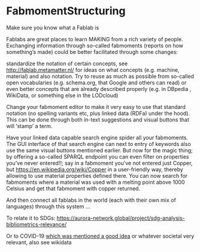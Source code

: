 # FabmomentStructuring

Make sure you know what a Fablab is

Fablabs are great places to learn MAKING from a rich variety of people. 
Exchanging information through so-called fabmoments (reports on how something’s made) could be better facilitated through some changes:

standardize the notation of certain concepts, see http://fablab.metamatter.nl/ for ideas on what concepts (e.g. machine, material) and also notation. Try to reuse as much as possible from so-called open vocabularies (e.g. schema.org, that Google and others can read) or even better concepts that are already described properly (e.g. in DBpedia , WikiData, or something else in the LODcloud)

Change your fabmoment editor to make it very easy to use that standard notation (no spelling variants etc, plus linked data (RDFa) under the hood). This can be done through both in-text suggestions and visual buttons that will ‘stamp’ a term.

Have your linked data capable search engine spider all your fabmoments. The GUI interface of that search engine can next to entry of keywords also use the same visual buttons mentioned earlier. But now for the magic thing; by offering a so-called SPARQL endpoint you can even filter on properties you’ve never entered!!; say in a fabmoment you’ve not entered just Copper, but https://en.wikipedia.org/wiki/Copper in a user-friendly way, thereby allowing to use material properties defined there. You can now search for fabmoments where a material was used with a melting point above 1000 Celsius and get that fabmoment with copper returned.

And then connect all fablabs in the world (each with their own mix of languages) through this system …

To relate it to SDGs: https://aurora-network.global/project/sdg-analysis-bibliometrics-relevance/

Or to COVID-19 [which was mentioned a good idea](https://twitter.com/kidehen/status/1246177802862374913) or whatever societal very relevant, also see wikidata
